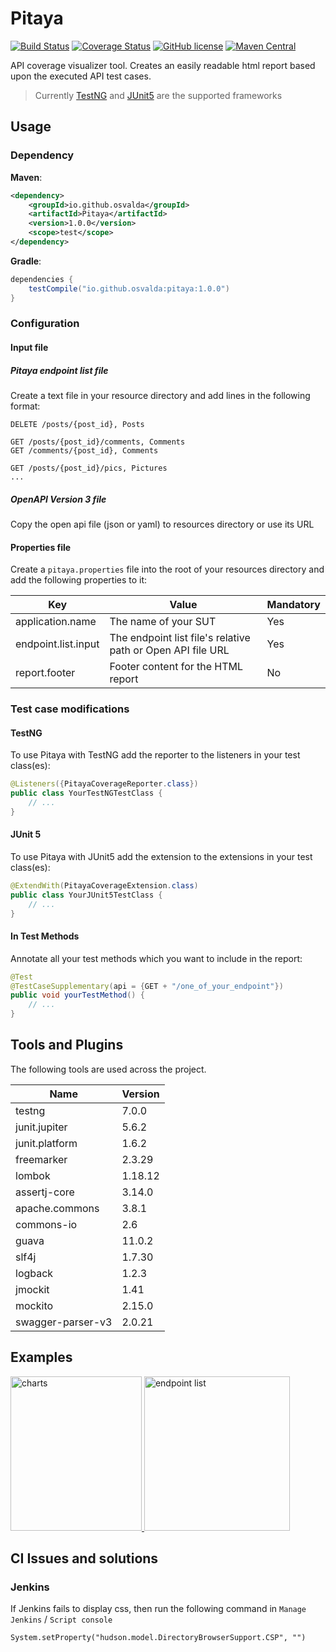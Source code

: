 # Pitaya

[![Build Status](https://travis-ci.org/osvalda/Pitaya.svg?branch=master)](https://travis-ci.org/osvalda/Pitaya)
[![Coverage Status](https://coveralls.io/repos/github/osvalda/Pitaya/badge.svg?branch=master)](https://coveralls.io/github/osvalda/Pitaya?branch=PAC-002)
[![GitHub license](https://img.shields.io/github/license/spotify/scio.svg)](./LICENSE)
[![Maven Central](https://img.shields.io/maven-central/v/io.github.osvalda/Pitaya.svg?label=Maven%20Central)](https://search.maven.org/search?q=g:%22io.github.osvalda%22%20AND%20a:%22Pitaya%22)

API coverage visualizer tool. Creates an easily readable html report based upon the executed API test cases.

> Currently [TestNG] and [JUnit5] are the supported frameworks

## Usage
### Dependency

**Maven**:
```xml
<dependency>
    <groupId>io.github.osvalda</groupId>
    <artifactId>Pitaya</artifactId>
    <version>1.0.0</version>
    <scope>test</scope>
</dependency>
```

**Gradle**:

```Groovy
dependencies {
    testCompile("io.github.osvalda:pitaya:1.0.0")
}
```

### Configuration

#### Input file

##### Pitaya endpoint list file
Create a text file in your resource directory and add lines in the following format:

```
DELETE /posts/{post_id}, Posts

GET /posts/{post_id}/comments, Comments
GET /comments/{post_id}, Comments

GET /posts/{post_id}/pics, Pictures
...
```

##### OpenAPI Version 3 file
Copy the open api file (json or yaml) to resources directory or use its URL

#### Properties file

Create a `pitaya.properties` file into the root of your resources directory and
add the following properties to it:

| Key | Value | Mandatory |
| ------ | ------ | ------ |
| application.name | The name of your SUT | Yes | 
| endpoint.list.input | The endpoint list file's relative path or Open API file URL| Yes |
| report.footer | Footer content for the HTML report | No |

### Test case modifications

#### TestNG

To use Pitaya with TestNG add the reporter to the listeners in your test class(es):
```java
@Listeners({PitayaCoverageReporter.class})
public class YourTestNGTestClass {
    // ...
}
```

#### JUnit 5

To use Pitaya with JUnit5  add the extension to the extensions in your test class(es):
```java
@ExtendWith(PitayaCoverageExtension.class)
public class YourJUnit5TestClass {
    // ...
}
```

#### In Test Methods

Annotate all your test methods which you want to include in the report:
```java
@Test
@TestCaseSupplementary(api = {GET + "/one_of_your_endpoint"})
public void yourTestMethod() {
    // ...
}
```

## Tools and Plugins
The following tools are used across the project.

| Name | Version |
| ------ | ------ |
| testng | 7.0.0 |
| junit.jupiter | 5.6.2 |
| junit.platform | 1.6.2 |
| freemarker | 2.3.29 |
| lombok |1.18.12|
| assertj-core | 3.14.0 |
| apache.commons | 3.8.1 |
| commons-io | 2.6 |
| guava | 11.0.2 |
| slf4j | 1.7.30 |
| logback | 1.2.3 |
| jmockit | 1.41 |
| mockito | 2.15.0 |
| swagger-parser-v3 | 2.0.21 |

## Examples

<a href="https://i.ibb.co/PT6CKMd/pitaya-main.jpg" target="_blank">
    <img width="210" height="247" alt="charts" src="https://i.ibb.co/PT6CKMd/pitaya-main.jpg">
</a>
<a href="https://i.ibb.co/FbPZwvR/pitaya-list.jpg" target="_blank">
    <img width="233" height="247" alt="endpoint list" src="https://i.ibb.co/FbPZwvR/pitaya-list.jpg">
</a>

## CI Issues and solutions

### Jenkins

If Jenkins fails to display css, then run the following command in `Manage Jenkins` / `Script console`
```
System.setProperty("hudson.model.DirectoryBrowserSupport.CSP", "")
```


[TestNG]: <https://testng.org/doc/>
[JUnit5]: <https://junit.org/junit5/>